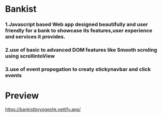 
# Bankist
### 1.Javascript based Web app designed beautifully and user friendly for a bank to showcase its features,user experience and services it provides.
### 2.use of basic to advanced DOM features like Smooth scroling using scrollintoView
### 3.use of event propogation to creaty stickynavbar and click events

# Preview

https://bankistbyyogeshk.netlify.app/

